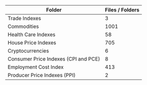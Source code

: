| Folder                               |   Files / Folders |
|--------------------------------------|-------------------|
| Trade Indexes                        |                 3 |
| Commodities                          |              1001 |
| Health Care Indexes                  |                58 |
| House Price Indexes                  |               705 |
| Cryptocurrencies                     |                 6 |
| Consumer Price Indexes (CPI and PCE) |                 8 |
| Employment Cost Index                |               413 |
| Producer Price Indexes (PPI)         |                 2 |